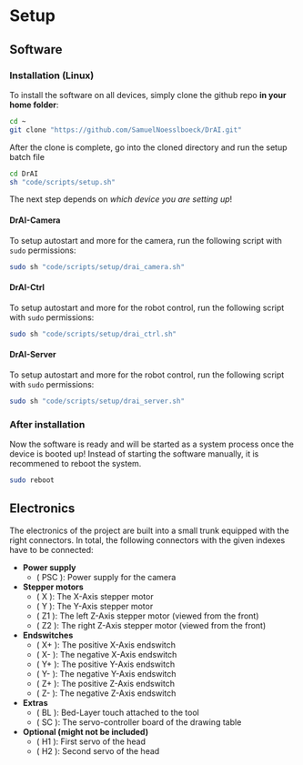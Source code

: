 # Setup

## Software

### Installation (Linux)

To install the software on all devices, simply clone the github repo **in your home folder**:

```sh
cd ~
git clone "https://github.com/SamuelNoesslboeck/DrAI.git"
```

After the clone is complete, go into the cloned directory and run the setup batch file

```sh
cd DrAI
sh "code/scripts/setup.sh"
```

The next step depends on *which device you are setting up*! 

#### DrAI-Camera

To setup autostart and more for the camera, run the following script with `sudo` permissions:

```sh
sudo sh "code/scripts/setup/drai_camera.sh"
```

#### DrAI-Ctrl

To setup autostart and more for the robot control, run the following script with `sudo` permissions:

```sh
sudo sh "code/scripts/setup/drai_ctrl.sh"
```

#### DrAI-Server

To setup autostart and more for the robot control, run the following script with `sudo` permissions:

```sh
sudo sh "code/scripts/setup/drai_server.sh"
```

### After installation

Now the software is ready and will be started as a system process once the device is booted up!
Instead of starting the software manually, it is recommened to reboot the system.

```sh
sudo reboot
```

## Electronics

The electronics of the project are built into a small trunk equipped with the right connectors. In total, the following connectors with the given indexes have to be connected:

- **Power supply**
  - ( PSC ): Power supply for the camera
- **Stepper motors**
  - ( X ): The X-Axis stepper motor
  - ( Y ): The Y-Axis stepper motor
  - ( Z1 ): The left Z-Axis stepper motor (viewed from the front)
  - ( Z2 ): The right Z-Axis stepper motor (viewed from the front)
- **Endswitches**
  - ( X+ ): The positive X-Axis endswitch
  - ( X- ): The negative X-Axis endswitch
  - ( Y+ ): The positive Y-Axis endswitch
  - ( Y- ): The negative Y-Axis endswitch
  - ( Z+ ): The positive Z-Axis endswitch
  - ( Z- ): The negative Z-Axis endswitch
- **Extras**
  - ( BL ): Bed-Layer touch attached to the tool
  - ( SC ): The servo-controller board of the drawing table
- **Optional (might not be included)**
  - ( H1 ): First servo of the head
  - ( H2 ): Second servo of the head